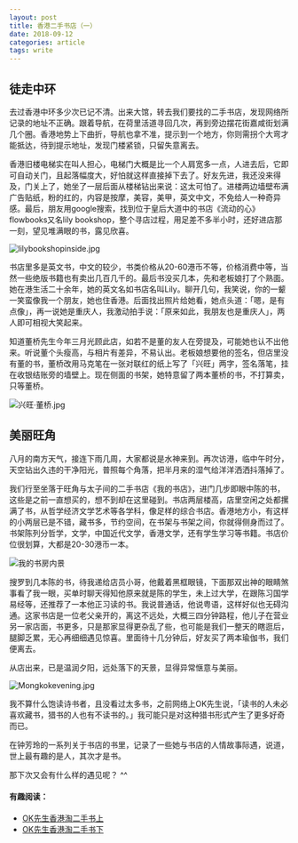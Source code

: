 ```yaml
---
layout: post
title: 香港二手书店（一）
date: 2018-09-12
categories: article
tags: write
---
```


## 徒走中环

去过香港中环多少次已记不清。出来大馆，转去我们要找的二手书店，发现网络所记录的地址不正确。跟着导航，在荷里活道寻回几次，再到旁边摆花街嘉咸街划满几个圈。香港地势上下曲折，导航也拿不准，提示到一个地方，你则需拐个大弯才能抵达，待到提示地址，发现门楼紧锁，只留失意离去。


香港旧楼电梯实在叫人担心，电梯门大概是比一个人肩宽多一点，人进去后，它即可自动关门，且起落幅度大，好怕就这样直接掉下去了。好友先进，我还没来得及，门关上了，她坐了一层后面从楼梯钻出来说：这太可怕了。进楼两边墙壁布满广告贴纸，粉的红的，内容是按摩，美容，美甲，英文中文，不免给人一种奇异感。最后，朋友用google搜索，找到位于皇后大道中的书店《流动的心》flowbooks又名lily bookshop，整个寻店过程，用足差不多半小时，还好进店那一刻，望见堆满眼的书，露见欣喜。

![lilybookshopinside.jpg](https://upload-images.jianshu.io/upload_images/8129800-c68b50d5ff2a53b2.jpg?imageMogr2/auto-orient/strip%7CimageView2/2/w/400)


书店里多是英文书，中文的较少，书类价格从20-60港币不等，价格消费中等，当然一些绝版书籍也有卖出几百几千的。最后书没买几本，先和老板娘打了个熟面。她在港生活二十余年，她的英文名如书店名叫Lily。聊开几句，我笑说，你的一颦一笑蛮像我一个朋友，她也住香港。后面找出照片给她看，她点头道：「嗯，是有点像」，再一说她是重庆人，我激动拍手说：「原来如此，我朋友也是重庆人」，两人即可相视大笑起来。

知道董桥先生今年三月光顾此店，如若不是董的友人在旁提及，可能她也认不出他来。听说董个头瘦高，与相片有差异，不易认出。老板娘想要他的签名，但店里没有董的书，董桥改用马克笔在一张对联红的纸上写了「兴旺」两字，签名落笔，挂在收银结账旁的墙壁上。现在侧面的书架，她特意留了两本董桥的书，不打算卖，只等董桥。 

![兴旺·董桥.jpg](https://upload-images.jianshu.io/upload_images/8129800-1098a0570b0de034.jpg?imageMogr2/auto-orient/strip%7CimageView2/2/w/400)


## 美丽旺角

八月的南方天气，接连下雨几周，大家都说是水神来到。再次访港，临中午时分，天空钻出久违的干净阳光，普照每个角落，把半月来的湿气给洋洋洒洒抖落掉了。

我们行至坐落于旺角与太子间的二手书店《我的书店》，进门几步即眼中陈的书，这些是之前一直想买的，想不到却在这里碰到。书店两层楼高，店里空闲之处都摞满了书，从哲学经济文学艺术等各学科，像足样的综合书店。香港地方小，有这样的小两层已是不错，藏书多，节约空间，在书架与书架之间，你就得侧身而过了。书架陈列分哲学，文学，中国近代文学，香港文学，还有学生学习等书籍。书店价位很划算，大都是20-30港币一本。

![我的书房内景](https://upload-images.jianshu.io/upload_images/8129800-dd2102722dc4f190.jpg?imageMogr2/auto-orient/strip%7CimageView2/2/w/400)


搜罗到几本陈的书，待我递给店员小哥，他戴着黑框眼镜，下面那双出神的眼睛煞事看了我一眼，买单时聊天得知他原来就是陈的学生，未上过大学，在跟陈习国学易经等，还推荐了一本他正习读的书。我说普通话，他说粤语，这样好似也无碍沟通。这家书店是一位老父亲开的，离这不远处，大概三四分钟路程，他儿子在营业另一家店面，书更多，只是那家显得更杂乱了些，也可能是我们一整天的瞎逛后，腿脚乏累，无心再细细遇见惊喜。里面待十几分钟后，好友买了两本瑜伽书，我们便离去。

从店出来，已是温润夕阳，远处落下的天景，显得异常惬意与美丽。

![Mongkokevening.jpg](https://upload-images.jianshu.io/upload_images/8129800-4151056e74b712e4.jpg?imageMogr2/auto-orient/strip%7CimageView2/2/w/500)


我不算什么饱读诗书者，且没看过太多书，之前网络上OK先生说，「读书的人未必喜欢藏书，猎书的人也有不读书的。」我可能只是对这种猎书形式产生了更多好奇而已。

在钟芳玲的一系列关于书店的书里，记录了一些她与书店的人情故事际遇，说道，世上最有趣的是人，其次才是书。 

那下次又会有什么样的遇见呢？ ^^


#### 有趣阅读：

- [OK先生香港淘二手书上](http://www.china.com.cn/chinese/archive/414369.htm) 
- [OK先生香港淘二手书下](http://www.china.com.cn/zhuanti2005/txt/2003-09/29/content_5414375.htm) 

